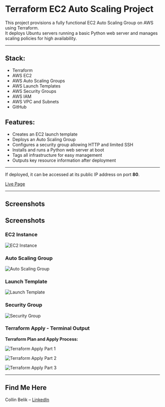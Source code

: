 # Terraform EC2 Auto Scaling Project

This project provisions a fully functional EC2 Auto Scaling Group on AWS using Terraform.  
It deploys Ubuntu servers running a basic Python web server and manages scaling policies for high availability.

---

## Stack:

- Terraform
- AWS EC2
- AWS Auto Scaling Groups
- AWS Launch Templates
- AWS Security Groups
- AWS IAM
- AWS VPC and Subnets
- GitHub

## Features:

- Creates an EC2 launch template
- Deploys an Auto Scaling Group
- Configures a security group allowing HTTP and limited SSH
- Installs and runs a Python web server at boot
- Tags all infrastructure for easy management
- Outputs key resource information after deployment

---

If deployed, it can be accessed at its public IP address on port **80**.

[Live Page](http://100.25.10.215)

---

## Screenshots

## Screenshots

### EC2 Instance
![EC2 Instance](screenshots/EC2_Instance.PNG)

### Auto Scaling Group
![Auto Scaling Group](screenshots/AutoScaling_Group.PNG)

### Launch Template
![Launch Template](screenshots/Launch_Temp.PNG)

### Security Group
![Security Group](screenshots/Security_Group.PNG)

### Terraform Apply - Terminal Output
**Terraform Plan and Apply Process:**

![Terraform Apply Part 1](screenshots/Terminal1.PNG)

![Terraform Apply Part 2](screenshots/Terminal2.PNG)

![Terraform Apply Part 3](screenshots/Terminal3.PNG)

---

## Find Me Here

Collin Belik – [LinkedIn](https://www.linkedin.com/in/collin-belik/)
